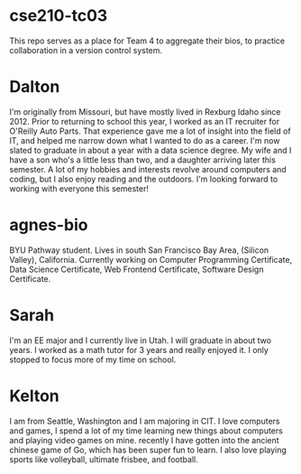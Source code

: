 # cse210-tc03
This repo serves as a place for Team 4 to aggregate their bios, to practice collaboration in a version control system.

# Dalton
I'm originally from Missouri, but have mostly lived in Rexburg Idaho since 2012.
Prior to returning to school this year, I worked as an IT recruiter for O'Reilly Auto Parts. That experience gave me a lot of insight into the field of IT, and helped me narrow down what I wanted to do as a career. I'm now slated to graduate in about a year with a data science degree.
My wife and I have a son who's a little less than two, and a daughter arriving later this semester.
A lot of my hobbies and interests revolve around computers and coding, but I also enjoy reading and the outdoors.
I'm looking forward to working with everyone this semester!

# agnes-bio
BYU Pathway student.
Lives in south San Francisco Bay Area, (Silicon Valley), California.
Currently working on Computer Programming Certificate, Data Science Certificate, Web Frontend Certificate, Software Design Certificate.

# Sarah
I'm an EE major and I currently live in Utah. I will graduate in about two years. I worked as a math tutor for 3 years and really enjoyed it. I only stopped to focus more of my time on school.

# Kelton
I am from Seattle, Washington and I am majoring in CIT. I love computers and games, I spend a lot of my time learning new things about 
computers and playing video games on mine. recently I have gotten into the ancient chinese game of Go, which has been super fun to learn.
I also love playing sports like volleyball, ultimate frisbee, and football.